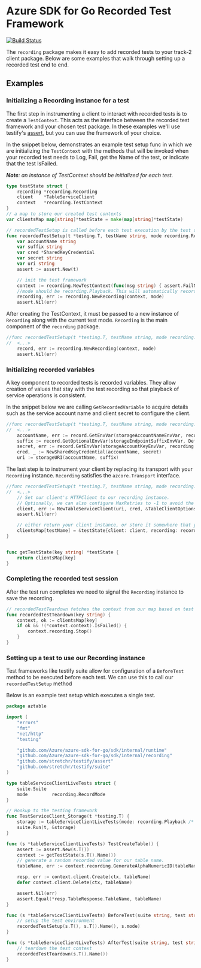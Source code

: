 # Azure SDK for Go Recorded Test Framework

[![Build Status](https://dev.azure.com/azure-sdk/public/_apis/build/status/go/Azure.azure-sdk-for-go?branchName=master)](https://dev.azure.com/azure-sdk/public/_build/latest?definitionId=1842&branchName=master)

The `recording` package makes it easy to add recorded tests to your track-2 client package.
Below are some examples that walk through setting up a recorded test end to end.

## Examples

### Initializing a Recording instance for a test

The first step in instrumenting a client to interact with recorded tests is to create a `TestContext`.
This acts as the interface between the recorded test framework and your chosen test package.
In these examples we'll use testify's [assert](https://pkg.go.dev/github.com/stretchr/testify/assert),
but you can use the framework of your choice.

In the snippet below, demonstrates an example test setup func in which we are initializing the `TestContext`
with the methods that will be invoked when your recorded test needs to Log, Fail, get the Name of the test,
or indicate that the test IsFailed.

***Note**: an instance of TestContext should be initialized for each test.*

```go
type testState struct {
    recording *recording.Recording
    client    *TableServiceClient
    context   *recording.TestContext
}
// a map to store our created test contexts
var clientsMap map[string]*testState = make(map[string]*testState)

// recordedTestSetup is called before each test execution by the test suite's BeforeTest method
func recordedTestSetup(t *testing.T, testName string, mode recording.RecordMode) {
    var accountName string
    var suffix string
    var cred *SharedKeyCredential
    var secret string
    var uri string
    assert := assert.New(t)

    // init the test framework
    context := recording.NewTestContext(func(msg string) { assert.FailNow(msg) }, func(msg string) { t.Log(msg) }, func() string { return testName })
    //mode should be recording.Playback. This will automatically record if no test recording is available and playback if it is.
    recording, err := recording.NewRecording(context, mode)
    assert.Nil(err)
```

After creating the TestContext, it must be passed to a new instance of `Recording` along with the current test mode.
`Recording` is the main component of the `recording` package.

```go
//func recordedTestSetup(t *testing.T, testName string, mode recording.RecordMode) {
//  <...>
    record, err := recording.NewRecording(context, mode)
    assert.Nil(err)
```

### Initializing recorded variables

A key component to recorded tests is recorded variables.
They allow creation of values that stay with the test recording so that playback of service operations is consistent.

In the snippet below we are calling `GetRecordedVariable` to acquire details such as the service account name and
client secret to configure the client.

```go
//func recordedTestSetup(t *testing.T, testName string, mode recording.RecordMode) {
//  <...>
    accountName, err := record.GetEnvVar(storageAccountNameEnvVar, recording.NoSanitization)
    suffix := record.GetOptionalEnvVar(storageEndpointSuffixEnvVar, DefaultStorageSuffix, recording.NoSanitization)
    secret, err := record.GetEnvVar(storageAccountKeyEnvVar, recording.Secret_Base64String)
    cred, _ := NewSharedKeyCredential(accountName, secret)
    uri := storageURI(accountName, suffix)
```

The last step is to instrument your client by replacing its transport with your `Recording` instance.
`Recording` satisfies the `azcore.Transport` interface.

```go
//func recordedTestSetup(t *testing.T, testName string, mode recording.RecordMode) {
//  <...>
    // Set our client's HTTPClient to our recording instance.
    // Optionally, we can also configure MaxRetries to -1 to avoid the default retry behavior.
    client, err := NewTableServiceClient(uri, cred, &TableClientOptions{HTTPClient: recording, Retry: azcore.RetryOptions{MaxRetries: -1}})
    assert.Nil(err)

    // either return your client instance, or store it somewhere that your test can use it for test execution.
    clientsMap[testName] = &testState{client: client, recording: recording, context: &context}
}


func getTestState(key string) *testState {
    return clientsMap[key]
}
```

### Completing the recorded test session

After the test run completes we need to signal the `Recording` instance to save the recording.

```go
// recordedTestTeardown fetches the context from our map based on test name and calls Stop on the Recording instance.
func recordedTestTeardown(key string) {
    context, ok := clientsMap[key]
    if ok && !(*context.context).IsFailed() {
        context.recording.Stop()
    }
}
```

### Setting up a test to use our Recording instance

Test frameworks like testify suite allow for configuration of a `BeforeTest` method to be executed before each test.
We can use this to call our `recordedTestSetup` method

Below is an example test setup which executes a single test.

```go
package aztable

import (
    "errors"
    "fmt"
    "net/http"
    "testing"

    "github.com/Azure/azure-sdk-for-go/sdk/internal/runtime"
    "github.com/Azure/azure-sdk-for-go/sdk/internal/recording"
    "github.com/stretchr/testify/assert"
    "github.com/stretchr/testify/suite"
)

type tableServiceClientLiveTests struct {
    suite.Suite
    mode         recording.RecordMode
}

// Hookup to the testing framework
func TestServiceClient_Storage(t *testing.T) {
    storage := tableServiceClientLiveTests{mode: recording.Playback /* change to Record to re-record tests */}
    suite.Run(t, &storage)
}

func (s *tableServiceClientLiveTests) TestCreateTable() {
    assert := assert.New(s.T())
    context := getTestState(s.T().Name())
    // generate a random recorded value for our table name.
    tableName, err := context.recording.GenerateAlphaNumericID(tableNamePrefix, 20, true)

    resp, err := context.client.Create(ctx, tableName)
    defer context.client.Delete(ctx, tableName)

    assert.Nil(err)
    assert.Equal(*resp.TableResponse.TableName, tableName)
}

func (s *tableServiceClientLiveTests) BeforeTest(suite string, test string) {
    // setup the test environment
    recordedTestSetup(s.T(), s.T().Name(), s.mode)
}

func (s *tableServiceClientLiveTests) AfterTest(suite string, test string) {
    // teardown the test context
    recordedTestTeardown(s.T().Name())
}
```
